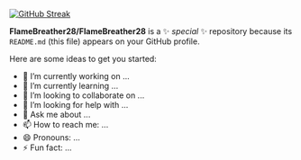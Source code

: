 
[![GitHub Streak](https://streak-stats.demolab.com?user=flamebreather28&theme=dark&border_radius=4.8&card_width=500)](https://git.io/streak-stats)

**FlameBreather28/FlameBreather28** is a ✨ _special_ ✨ repository because its `README.md` (this file) appears on your GitHub profile.

Here are some ideas to get you started:

- 🔭 I’m currently working on ...
- 🌱 I’m currently learning ...
- 👯 I’m looking to collaborate on ...
- 🤔 I’m looking for help with ...
- 💬 Ask me about ...
- 📫 How to reach me: ...
- 😄 Pronouns: ...
- ⚡ Fun fact: ...

